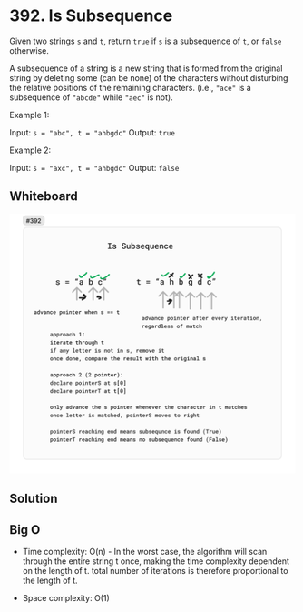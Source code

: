 # 392. Is Subsequence

Given two strings `s` and `t`, return `true` if `s` is a subsequence of `t`, or `false` otherwise.

A subsequence of a string is a new string that is formed from the original string by deleting some (can be none) of the characters without disturbing the relative positions of the remaining characters. (i.e., `"ace"` is a subsequence of `"abcde"` while `"aec"` is not).

Example 1:

Input: `s = "abc", t = "ahbgdc"`
Output: `true`


Example 2:

Input: `s = "axc", t = "ahbgdc"`
Output: `false`

## Whiteboard

![IsSubsequence](./img/IsSubsequence.png)

## Solution

## Big O

- Time complexity: O(n) - In the worst case, the algorithm will scan through the entire string t once, making the time complexity dependent on the length of t. total number of iterations is therefore proportional to the length of t.

- Space complexity: O(1)